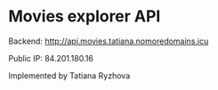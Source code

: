 # Movies explorer API

Backend: http://api.movies.tatiana.nomoredomains.icu

Public IP: 84.201.180.16

Implemented by Tatiana Ryzhova
